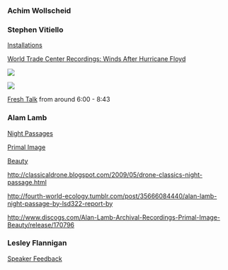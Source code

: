 ### Achim Wollscheid

### Stephen Vitiello

[Installations](]http://www.stephenvitiello.com/gallery/installations/)

[World Trade Center Recordings: Winds After Hurricane Floyd](http://collection.whitney.org/object/15832)

![](http://americancontemporary.biz/wp-content/uploads/2013/11/SV-WTC-Recordings-by-Johnna-MacArthur.jpg)

![](http://americancontemporary.biz/wp-content/uploads/2013/11/WTC-Recordings-mic_river001.jpg)

[Fresh Talk](https://beta.prx.org/stories/102824) from around 6:00 - 8:43

### Alam Lamb 

[Night Passages](https://www.youtube.com/watch?v=stARX7ddQD4)

[Primal Image](https://www.youtube.com/watch?v=eVXP_ZTpXIk)

[Beauty](https://www.youtube.com/watch?v=HKLc5VoOIXU)

http://classicaldrone.blogspot.com/2009/05/drone-classics-night-passage.html

http://fourth-world-ecology.tumblr.com/post/35666084440/alan-lamb-night-passage-by-lsd322-report-by

http://www.discogs.com/Alan-Lamb-Archival-Recordings-Primal-Image-Beauty/release/170796

### Lesley Flannigan

[Speaker Feedback](http://lesleyflanigan.com/#Work)
